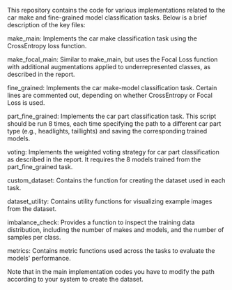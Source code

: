 This repository contains the code for various implementations related to the car make and fine-grained model classification tasks. Below is a brief description of the key files:

make_main: Implements the car make classification task using the CrossEntropy loss function.

make_focal_main: Similar to make_main, but uses the Focal Loss function with additional augmentations applied to underrepresented classes, as described in the report.

fine_grained: Implements the car make-model classification task. Certain lines are commented out, depending on whether CrossEntropy or Focal Loss is used.

part_fine_grained: Implements the car part classification task. This script should be run 8 times, each time specifying the path to a different car part type (e.g., headlights, taillights) and saving the corresponding trained models.

voting: Implements the weighted voting strategy for car part classification as described in the report. It requires the 8 models trained from the part_fine_grained task.

custom_dataset: Contains the function for creating the dataset used in each task.

dataset_utility: Contains utility functions for visualizing example images from the dataset.

imbalance_check: Provides a function to inspect the training data distribution, including the number of makes and models, and the number of samples per class.

metrics: Contains metric functions used across the tasks to evaluate the models' performance.


Note that in the main implementation codes you have to modify the path according to your system to create the dataset. 
